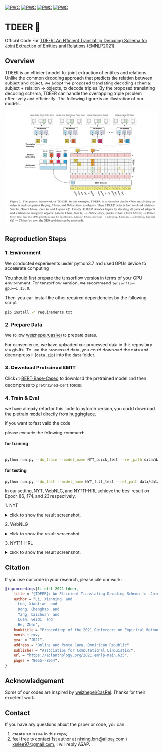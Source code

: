 [![PWC](https://img.shields.io/endpoint.svg?url=https://paperswithcode.com/badge/tdeer-an-efficient-translating-decoding/joint-entity-and-relation-extraction-on-nyt)](https://paperswithcode.com/sota/joint-entity-and-relation-extraction-on-nyt?p=tdeer-an-efficient-translating-decoding)
[![PWC](https://img.shields.io/endpoint.svg?url=https://paperswithcode.com/badge/tdeer-an-efficient-translating-decoding/joint-entity-and-relation-extraction-on-1)](https://paperswithcode.com/sota/joint-entity-and-relation-extraction-on-1?p=tdeer-an-efficient-translating-decoding)
[![PWC](https://img.shields.io/endpoint.svg?url=https://paperswithcode.com/badge/tdeer-an-efficient-translating-decoding/relation-extraction-on-nyt)](https://paperswithcode.com/sota/relation-extraction-on-nyt?p=tdeer-an-efficient-translating-decoding)
[![PWC](https://img.shields.io/endpoint.svg?url=https://paperswithcode.com/badge/tdeer-an-efficient-translating-decoding/relation-extraction-on-webnlg)](https://paperswithcode.com/sota/relation-extraction-on-webnlg?p=tdeer-an-efficient-translating-decoding)


# TDEER 🦌

Official Code For [TDEER: An Efficient Translating Decoding Schema for Joint Extraction of Entities and Relations](https://aclanthology.org/2021.emnlp-main.635/) (EMNLP2021)

## Overview

TDEER is an efficient model for joint extraction of entities and relations. Unlike the common decoding approach that predicts the relation between subject and object, we adopt the proposed translating decoding schema: subject + relation -> objects, to decode triples. By the proposed translating decoding schema, TDEER can handle the overlapping triple problem effectively and efficiently. The following figure is an illustration of our models.

![overview](docs/TDEER-Overview.png)

## Reproduction Steps

### 1. Environment


We conducted experiments under python3.7 and used GPUs device to accelerate computing. 

You should first prepare the tensorflow version in terms of your GPU environment. For tensorflow version, we recommend `tensorflow-gpu==1.15.0`.

Then, you can install the other required dependencies by the following script.

```bash
pip install -r requirements.txt
```


### 2. Prepare Data

We follow [weizhepei/CasRel](https://github.com/weizhepei/CasRel) to prepare datas.

For convenience, we have uploaded our processed data in this repository via git-lfs. To use the processed data, you could download the data and decompress it (`data.zip`) into the `data` folder.


### 3. Download Pretrained BERT


Click 👉[BERT-Base-Cased](https://storage.googleapis.com/bert_models/2018_10_18/cased_L-12_H-768_A-12.zip) to download the pretrained model and then decompress to `pretrained-bert` folder.


### 4. Train & Eval

we have already refactor this code to pytorch version, you could download the pretrain model directly from [huggingface](https://huggingface.co/bert-base-cased/tree/main).


if you want to fast vaild the code 

please excuete the following command:

#### for training

```bash

python run.py --do_train --model_name NYT_quick_test --rel_path data/data/NYT/rel2id.json --train_path data/data/NYT/train_triples.json --dev_path data/data/NYT/test_triples.json --bert_model bert-base-cased --save_path ckpts/nyt_quick_test.model --learning_rate 0.00005 --neg_samples 2 --epoch 5 --batch_size 32 --max_len 120 --max_sample_triples 100 --eval_steps 100 --num_workers 4 --use_amp --subset_size 1000
```

#### for testing

```bash
python run.py --do_test --model_name NYT_full_test --rel_path data/data/NYT/rel2id.json --test_path data/data/NYT/test_triples.json --bert_model bert-base-cased --ckpt_path ckpts/nyt_full_train.model --batch_size 32 --max_len 120
```

In our setting, NYT, WebNLG, and NYT11-HRL achieve the best result on Epoch 86, 174, and 23 respectively.

1\. NYT

<details>
<summary>click to show the result screenshot.</summary>

![](docs/nyt_train_screenshot.png)

</details>

2\. WebNLG

<details>
<summary>click to show the result screenshot.</summary>

![](docs/webnlg_train_screenshot.png)

</details>


3\. NYT11-HRL

<details>
<summary>click to show the result screenshot.</summary>

![](docs/nyt11hrl_train_screenshot.png)

</details>

## Citation

If you use our code in your research, please cite our work:


```bibtex
@inproceedings{li-etal-2021-tdeer,
    title = "{TDEER}: An Efficient Translating Decoding Schema for Joint Extraction of Entities and Relations",
    author = "Li, Xianming  and
      Luo, Xiaotian  and
      Dong, Chenghao  and
      Yang, Daichuan  and
      Luan, Beidi  and
      He, Zhen",
    booktitle = "Proceedings of the 2021 Conference on Empirical Methods in Natural Language Processing",
    month = nov,
    year = "2021",
    address = "Online and Punta Cana, Dominican Republic",
    publisher = "Association for Computational Linguistics",
    url = "https://aclanthology.org/2021.emnlp-main.635",
    pages = "8055--8064",
}

```

## Acknowledgement

Some of our codes are inspired by [weizhepei/CasRel](https://github.com/weizhepei/CasRel). Thanks for their excellent work.


## Contact

If you have any questions about the paper or code, you can

1) create an issue in this repo;
2) feel free to contact 1st author at niming.lxm@alipay.com / xmlee97@gmail.com, I will reply ASAP.
